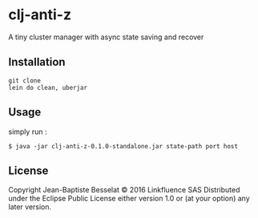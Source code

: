 # clj-anti-z

A tiny cluster manager with async state saving and recover

## Installation

	git clone
	lein do clean, uberjar

## Usage

simply run :

    $ java -jar clj-anti-z-0.1.0-standalone.jar state-path port host


## License

Copyright Jean-Baptiste Besselat © 2016 Linkfluence SAS 
Distributed under the Eclipse Public License either version 1.0 or (at
your option) any later version.
